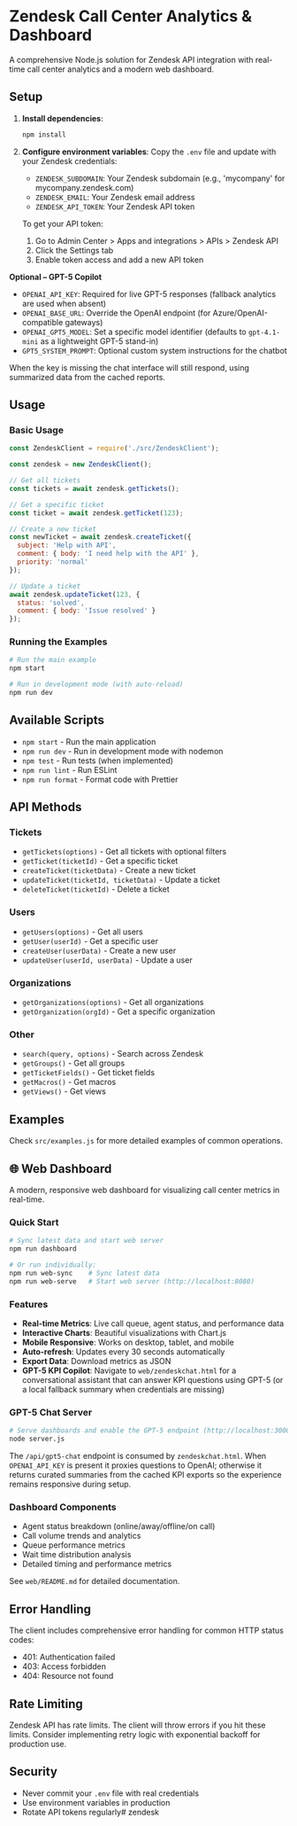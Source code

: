 # Zendesk Call Center Analytics & Dashboard

A comprehensive Node.js solution for Zendesk API integration with real-time call center analytics and a modern web dashboard.

## Setup

1. **Install dependencies**:
   ```bash
   npm install
   ```

2. **Configure environment variables**:
   Copy the `.env` file and update with your Zendesk credentials:
   - `ZENDESK_SUBDOMAIN`: Your Zendesk subdomain (e.g., 'mycompany' for mycompany.zendesk.com)
   - `ZENDESK_EMAIL`: Your Zendesk email address
   - `ZENDESK_API_TOKEN`: Your Zendesk API token

   To get your API token:
   1. Go to Admin Center > Apps and integrations > APIs > Zendesk API
   2. Click the Settings tab
   3. Enable token access and add a new API token

  **Optional – GPT-5 Copilot**
  - `OPENAI_API_KEY`: Required for live GPT-5 responses (fallback analytics are used when absent)
  - `OPENAI_BASE_URL`: Override the OpenAI endpoint (for Azure/OpenAI-compatible gateways)
  - `OPENAI_GPT5_MODEL`: Set a specific model identifier (defaults to `gpt-4.1-mini` as a lightweight GPT-5 stand-in)
  - `GPT5_SYSTEM_PROMPT`: Optional custom system instructions for the chatbot

  When the key is missing the chat interface will still respond, using summarized data from the cached reports.

## Usage

### Basic Usage

```javascript
const ZendeskClient = require('./src/ZendeskClient');

const zendesk = new ZendeskClient();

// Get all tickets
const tickets = await zendesk.getTickets();

// Get a specific ticket
const ticket = await zendesk.getTicket(123);

// Create a new ticket
const newTicket = await zendesk.createTicket({
  subject: 'Help with API',
  comment: { body: 'I need help with the API' },
  priority: 'normal'
});

// Update a ticket
await zendesk.updateTicket(123, {
  status: 'solved',
  comment: { body: 'Issue resolved' }
});
```

### Running the Examples

```bash
# Run the main example
npm start

# Run in development mode (with auto-reload)
npm run dev
```

## Available Scripts

- `npm start` - Run the main application
- `npm run dev` - Run in development mode with nodemon
- `npm test` - Run tests (when implemented)
- `npm run lint` - Run ESLint
- `npm run format` - Format code with Prettier

## API Methods

### Tickets
- `getTickets(options)` - Get all tickets with optional filters
- `getTicket(ticketId)` - Get a specific ticket
- `createTicket(ticketData)` - Create a new ticket
- `updateTicket(ticketId, ticketData)` - Update a ticket
- `deleteTicket(ticketId)` - Delete a ticket

### Users
- `getUsers(options)` - Get all users
- `getUser(userId)` - Get a specific user
- `createUser(userData)` - Create a new user
- `updateUser(userId, userData)` - Update a user

### Organizations
- `getOrganizations(options)` - Get all organizations
- `getOrganization(orgId)` - Get a specific organization

### Other
- `search(query, options)` - Search across Zendesk
- `getGroups()` - Get all groups
- `getTicketFields()` - Get ticket fields
- `getMacros()` - Get macros
- `getViews()` - Get views

## Examples

Check `src/examples.js` for more detailed examples of common operations.

## 🌐 Web Dashboard

A modern, responsive web dashboard for visualizing call center metrics in real-time.

### Quick Start
```bash
# Sync latest data and start web server
npm run dashboard

# Or run individually:
npm run web-sync    # Sync latest data
npm run web-serve   # Start web server (http://localhost:8080)
```

### Features
- **Real-time Metrics**: Live call queue, agent status, and performance data
- **Interactive Charts**: Beautiful visualizations with Chart.js
- **Mobile Responsive**: Works on desktop, tablet, and mobile
- **Auto-refresh**: Updates every 30 seconds automatically
- **Export Data**: Download metrics as JSON
- **GPT-5 KPI Copilot**: Navigate to `web/zendeskchat.html` for a conversational assistant that can answer KPI questions using GPT-5 (or a local fallback summary when credentials are missing)

### GPT-5 Chat Server
```bash
# Serve dashboards and enable the GPT-5 endpoint (http://localhost:3000)
node server.js
```

The `/api/gpt5-chat` endpoint is consumed by `zendeskchat.html`. When `OPENAI_API_KEY` is present it proxies questions to OpenAI; otherwise it returns curated summaries from the cached KPI exports so the experience remains responsive during setup.

### Dashboard Components
- Agent status breakdown (online/away/offline/on call)
- Call volume trends and analytics
- Queue performance metrics
- Wait time distribution analysis
- Detailed timing and performance metrics

See `web/README.md` for detailed documentation.

## Error Handling

The client includes comprehensive error handling for common HTTP status codes:
- 401: Authentication failed
- 403: Access forbidden
- 404: Resource not found

## Rate Limiting

Zendesk API has rate limits. The client will throw errors if you hit these limits. Consider implementing retry logic with exponential backoff for production use.

## Security

- Never commit your `.env` file with real credentials
- Use environment variables in production
- Rotate API tokens regularly# zendesk
